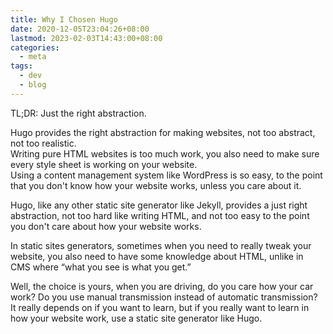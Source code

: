 ```yaml
---
title: Why I Chosen Hugo
date: 2020-12-05T23:04:26+08:00
lastmod: 2023-02-03T14:43:00+08:00
categories:
  - meta
tags:
  - dev
  - blog
---
```

TL;DR: Just the right abstraction.

Hugo provides the right abstraction for making websites, not too abstract, not too realistic.\
Writing pure HTML websites is too much work, you also need to make sure every style sheet is working on your website.\
Using a content management system like WordPress is so easy, to the point that you don't know how your website works, unless you care about it.

Hugo, like any other static site generator like Jekyll, provides a just right abstraction, not too hard like writing HTML, and not too easy to the point you don't care about how your website works.

In static sites generators, sometimes when you need to really tweak your website, you also need to have some knowledge about HTML, unlike in CMS where “what you see is what you get.”

Well, the choice is yours, when you are driving, do you care how your car work? Do you use manual transmission instead of automatic transmission? It really depends on if you want to learn, but if you really want to learn in how your website work, use a static site generator like Hugo.